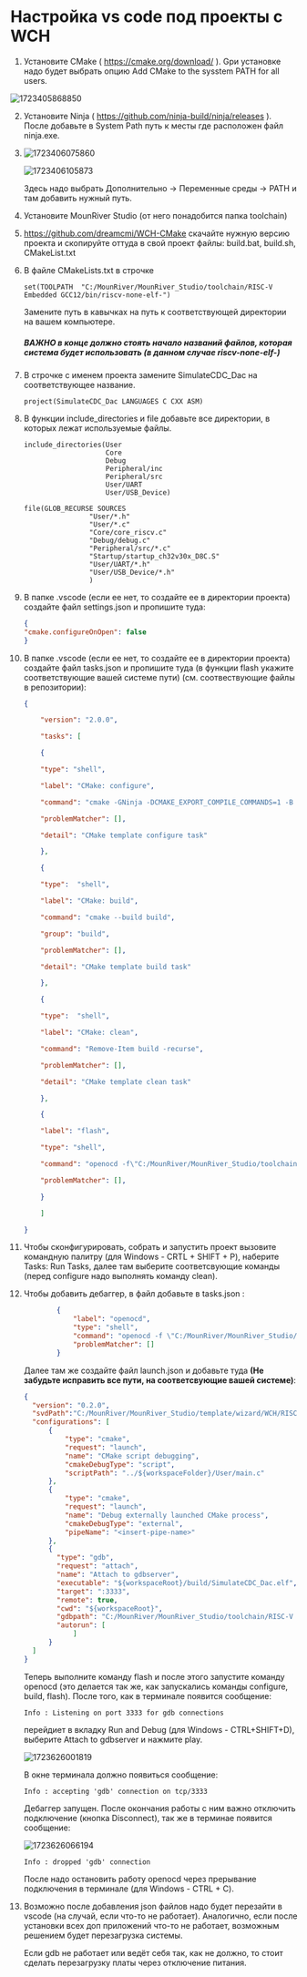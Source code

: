 # Настройка vs code под проекты с WCH

1. Установите CMake ( https://cmake.org/download/ ). Gри установке надо будет выбрать опцию Add CMake to the sysstem PATH for all users.

![1723405868850](image/README/1723405868850.png)

2. Установите Ninja  ( https://github.com/ninja-build/ninja/releases ). После добавьте в System Path путь к месты где расположен файл ninja.exe.
3. ![1723406075860](image/README/1723406075860.png)

   ![1723406105873](image/README/1723406105873.png)

   Здесь надо выбрать Дополнительно -> Переменные среды -> PATH и там добавить нужный путь.
4. Установите MounRiver Studio (от него понадобится папка toolchain)
5. https://github.com/dreamcmi/WCH-CMake скачайте нужную версию проекта и скопируйте оттуда в свой проект файлы: build.bat, build.sh, CMakeList.txt
6. В файле CMakeLists.txt в строчке

   ```
   set(TOOLPATH  "C:/MounRiver/MounRiver_Studio/toolchain/RISC-V Embedded GCC12/bin/riscv-none-elf-")
   ```
   Замените путь в кавычках на путь к соответствующей директории на вашем компьютере.

   ##### ВАЖНО в конце должно стоять начало названий файлов, которая система будет использовать (в данном случае riscv-none-elf-)
7. В строчке с именем проекта замените SimulateCDC_Dac на соответствующее название.

   ```
   project(SimulateCDC_Dac LANGUAGES C CXX ASM)
   ```
8. В функции include_directories и file добавьте все директории, в которых лежат используемые файлы.

   ```
   include_directories(User
                       Core
                       Debug 
                       Peripheral/inc
                       Peripheral/src
                       User/UART
                       User/USB_Device)
   ```
   ```
   file(GLOB_RECURSE SOURCES 
                   "User/*.h"
                   "User/*.c"
                   "Core/core_riscv.c" 
                   "Debug/debug.c"
                   "Peripheral/src/*.c" 
                   "Startup/startup_ch32v30x_D8C.S"
                   "User/UART/*.h"
                   "User/USB_Device/*.h"
                   )
   ```
9. В папке .vscode (если ее нет, то создайте ее в директории проекта) создайте файл settings.json и пропишите туда:

   ```json
   {
   "cmake.configureOnOpen": false
   }
   ```
10. В папке .vscode (если ее нет, то создайте ее в директории проекта) создайте файл tasks.json и пропишите туда (в функции flash укажите соответствующие вашей системе пути) (см. соотвествующие файлы в репозитории):

    ```json
    {

        "version": "2.0.0",

        "tasks": [

        {

        "type": "shell",

        "label": "CMake: configure",

        "command": "cmake -GNinja -DCMAKE_EXPORT_COMPILE_COMMANDS=1 -B build",

        "problemMatcher": [],

        "detail": "CMake template configure task"

        },

        {

        "type":  "shell",

        "label": "CMake: build",

        "command": "cmake --build build",

        "group": "build",

        "problemMatcher": [],

        "detail": "CMake template build task"

        },

        {

        "type":  "shell",

        "label": "CMake: clean",

        "command": "Remove-Item build -recurse",

        "problemMatcher": [],

        "detail": "CMake template clean task"

        },

        {

        "label": "flash",

        "type": "shell",

        "command": "openocd -f\"C:/MounRiver/MounRiver_Studio/toolchain/OpenOCD/bin/wch-riscv.cfg\" -c init -c halt  -c 'program ./build/${workspaceFolderBasename}.hex verify'  -c reset -c wlink_reset_resume -c exit  ",

        "problemMatcher": [],

        }

        ]

    }
    ```
11. Чтобы сконфигурировать, собрать и запустить проект вызовите командную палитру (для Windows - CRTL + SHIFT + P), наберите Tasks: Run Tasks, далее там выберите соответсвующие команды (перед configure надо выполнять команду clean).
12. Чтобы добавить дебаггер, в файл добавьте в tasks.json :

    ```json
    		{
    			"label": "openocd",
    			"type": "shell",
    			"command": "openocd -f \"C:/MounRiver/MounRiver_Studio/toolchain/OpenOCD/bin/wch-riscv.cfg\" -f \"gdb-start.cfg\"",
    			"problemMatcher": []
    		}
    ```
    Далее там же создайте файл launch.json и добавьте туда **(Не забудьте исправить все пути, на соответсвующие вашей системе)**:

    ```json
    {
      "version": "0.2.0",
      "svdPath":"C:/MounRiver/MounRiver_Studio/template/wizard/WCH/RISC-V/CH32V307/NoneOS/CH32V307xx.svd",
      "configurations": [
          {
              "type": "cmake",
              "request": "launch",
              "name": "CMake script debugging",
              "cmakeDebugType": "script",
              "scriptPath": "../${workspaceFolder}/User/main.c"
          },
          {
              "type": "cmake",
              "request": "launch",
              "name": "Debug externally launched CMake process",
              "cmakeDebugType": "external",
              "pipeName": "<insert-pipe-name>"
          },
          {
            "type": "gdb",
            "request": "attach",
            "name": "Attach to gdbserver",
            "executable": "${workspaceRoot}/build/SimulateCDC_Dac.elf",
            "target": ":3333",
            "remote": true,
            "cwd": "${workspaceRoot}", 
            "gdbpath": "C:/MounRiver/MounRiver_Studio/toolchain/RISC-V Embedded GCC12/bin/riscv-none-elf-gdb.exe",
            "autorun": [
                ]
          }
      ]
    }
    ```
    Теперь выполните команду flash и после этого запустите команду openocd (это делается так же, как запускались команды configure, build, flash). После того, как в терминале появится сообщение:

    ```
    Info : Listening on port 3333 for gdb connections
    ```
    перейдиет в вкладку Run and Debug (для Windows - CTRL+SHIFT+D), выберите Attach to gdbserver и нажмите play.

    ![1723626001819](image/README/1723626001819.png)

    В окне терминала должно появиться сообщение:

    ```
    Info : accepting 'gdb' connection on tcp/3333
    ```
    Дебаггер запущен. После окончания работы с ним важно отключить подключение (кнопка Disconnect), так же в терминае появится сообщение:

    ![1723626066194](image/README/1723626066194.png)

    ```
    Info : dropped 'gdb' connection
    ```
    После надо остановить работу openocd через прерывание подключения в терминале (для Windows  - CTRL + C).
13. Возможно после добавления json файлов надо будет перезайти в vscode (на случай, если что-то не работает). Аналогично, если после установки всех доп приложений что-то не работает, возможным решением будет перезагрузка системы.

    Если gdb не работает или ведёт себя так, как не должно, то стоит сделать перезагрузку платы через отключение питания.
